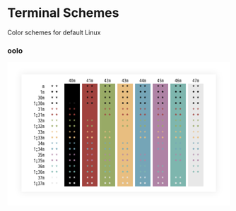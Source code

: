 # Terminal Schemes
Color schemes for default Linux

### oolo

![Screenshot](screenshots/terminal_oolo.png)
